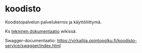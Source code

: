 # koodisto

Koodistopalvelun palvelukerros ja käyttöliittymä. 

Ks [tekninen dokumentaatio](https://wiki.eduuni.fi/display/OPHPALV/Koodistopalvelun+tekninen+dokumentaatio) wikissä.

Swagger-documentaatio: https://virkailija.opintopolku.fi/koodisto-service/swagger/index.html
